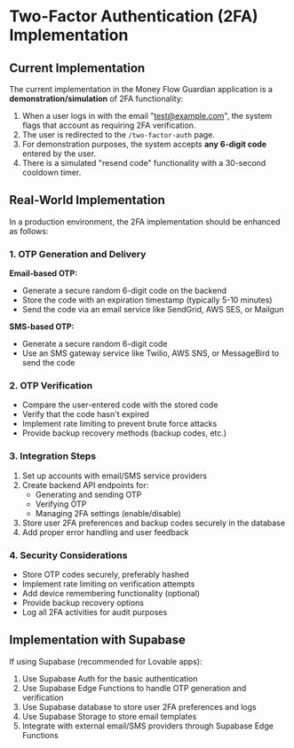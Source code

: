 
# Two-Factor Authentication (2FA) Implementation

## Current Implementation

The current implementation in the Money Flow Guardian application is a **demonstration/simulation** of 2FA functionality:

1. When a user logs in with the email "test@example.com", the system flags that account as requiring 2FA verification.
2. The user is redirected to the `/two-factor-auth` page.
3. For demonstration purposes, the system accepts **any 6-digit code** entered by the user.
4. There is a simulated "resend code" functionality with a 30-second cooldown timer.

## Real-World Implementation

In a production environment, the 2FA implementation should be enhanced as follows:

### 1. OTP Generation and Delivery

**Email-based OTP:**
- Generate a secure random 6-digit code on the backend
- Store the code with an expiration timestamp (typically 5-10 minutes)
- Send the code via an email service like SendGrid, AWS SES, or Mailgun

**SMS-based OTP:**
- Generate a secure random 6-digit code
- Use an SMS gateway service like Twilio, AWS SNS, or MessageBird to send the code

### 2. OTP Verification

- Compare the user-entered code with the stored code
- Verify that the code hasn't expired
- Implement rate limiting to prevent brute force attacks
- Provide backup recovery methods (backup codes, etc.)

### 3. Integration Steps

1. Set up accounts with email/SMS service providers
2. Create backend API endpoints for:
   - Generating and sending OTP
   - Verifying OTP
   - Managing 2FA settings (enable/disable)
3. Store user 2FA preferences and backup codes securely in the database
4. Add proper error handling and user feedback

### 4. Security Considerations

- Store OTP codes securely, preferably hashed
- Implement rate limiting on verification attempts
- Add device remembering functionality (optional)
- Provide backup recovery options
- Log all 2FA activities for audit purposes

## Implementation with Supabase

If using Supabase (recommended for Lovable apps):

1. Use Supabase Auth for the basic authentication
2. Use Supabase Edge Functions to handle OTP generation and verification
3. Use Supabase database to store user 2FA preferences and logs
4. Use Supabase Storage to store email templates
5. Integrate with external email/SMS providers through Supabase Edge Functions
